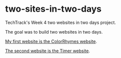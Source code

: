 # two-sites-in-two-days

TechTrack's Week 4 two websites in two days project.

The goal was to build two websites in two days.

[My first website is the ColorRhymes website](). 

[The second website is the Timer website](https://github.com/aaron-gaf/Timer).
